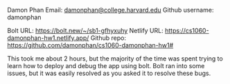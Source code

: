 Damon Phan
Email: damonphan@college.harvard.edu
Github username: damonphan

Bolt URL: https://bolt.new/~/sb1-gfhyxuhy 
Netlify URL: https://cs1060-damonphan-hw1.netlify.app/ 
Github repo: https://github.com/damonphan/cs1060-damonphan-hw1#

This took me about 2 hours, but the majority of the time was spent trying to learn how to deploy and debug the app using bolt. Bolt ran into some issues, but it was easily resolved as you asked it to resolve these bugs. 